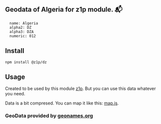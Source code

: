 
## Geodata of Algeria for z1p module. :mailbox_with_mail:

```
  name: Algeria
  alpha2: DZ
  alpha3: DZA
  numeric: 012
```

## Install

```
npm install @z1p/dz
```

## Usage

Created to be used by this module [z1p](https://github.com/vzhufk/z1p).
But you can use this data whatever you need.

Data is a bit compresed. You can map it like this: [map.js](https://github.com/vzhufk/z1p/blob/master/src/map.js).

### GeoData provided by **[geonames.org](http://www.geonames.org/)**
